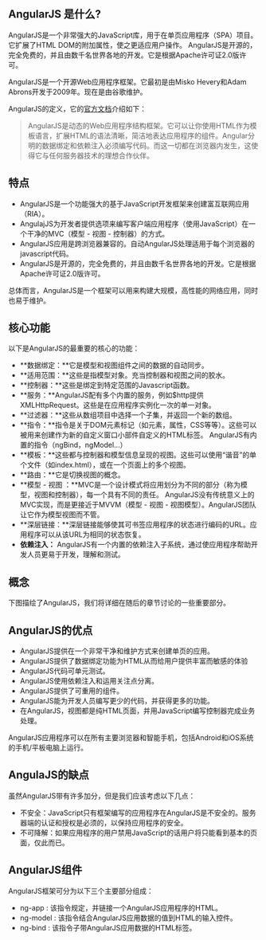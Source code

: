 ## AngularJS 是什么?

AngularJS是一个非常强大的JavaScript库，用于在单页应用程序（SPA）项目。它扩展了HTML DOM的附加属性，使之更适应用户操作。 AngularJS是开源的，完全免费的，并且由数千名世界各地的开发。它是根据Apache许可证2.0版许可。

AngularJS是一个开源Web应用程序框架。它最初是由Misko Hevery和Adam Abrons开发于2009年。现在是由谷歌维护。

AngularJS的定义，它的[官方文档](http://docs.angularjs.org/guide/introduction)介绍如下：

> AngularJS是动态的Web应用程序结构框架。它可以让你使用HTML作为模板语言，扩展HTML的语法清晰，简洁地表达应用程序的组件。Angular分明的数据绑定和依赖注入必须编写代码。而这一切都在浏览器内发生，这使得它与任何服务器技术的理想合作伙伴。

## 特点

- AngularJS是一个功能强大的基于JavaScript开发框架来创建富互联网应用（RIA）。
- AngulajJS为开发者提供选项来编写客户端应用程序（使用JavaScript）在一个干净的MVC（模型 - 视图 - 控制器）的方式。
- AngularJS应用是跨浏览器兼容的。自动AngularJS处理适用于每个浏览器的javascript代码。
- AngularJS是开源的，完全免费的，并且由数千名世界各地的开发。它是根据Apache许可证2.0版许可。

总体而言，AngularJS是一个框架可以用来构建大规模，高性能的网络应用，同时也易于维护。

## 核心功能

以下是AngularJS的最重要的核心的功能：

- **数据绑定：**它是模型和视图组件之间的数据的自动同步。
- **适用范围：**这些是指模型对象。充当控制器和视图之间的胶水。
- **控制器：**这些是绑定到特定范围的Javascript函数。
- **服务：**AngularJS配有多个内置的服务，例如$http提供XMLHttpRequest。这些是在应用程序实例化一次的单一对象。
- **过滤器：**这些从数组项目中选择一个子集，并返回一个新的数组。
- **指令：**指令是关于DOM元素标记（如元素，属性，CSS等等）。这些可以被用来创建作为新的自定义窗口小部件自定义的HTML标签。 AngularJS有内置的指令（ngBind，ngModel...）
- **模板：**这些都与控制器和模型信息呈现的视图。这些可以使用“谐音”的单个文件（如index.html），或在一个页面上的多个视图。
- **路由：**它是切换视图的概念。
- **模型 - 视图 ：**MVC是一个设计模式将应用划分为不同的部分（称为模型，视图和控制器），每一个具有不同的责任。 AngularJS没有传统意义上的MVC实现，而是更接近于MVVM（模型 - 视图 - 视图模型）。AngularJS团队让它作为模型视图而不管。
- **深层链接：**深层链接能够使其可书签应用程序的状态进行编码的URL。应用程序可以从该URL为相同的状态恢复。
- **依赖注入：** AngularJS有一个内置的依赖注入子系统，通过使应用程序帮助开发人员更易于开发，理解和测试。

## 概念

下图描绘了AngularJS，我们将详细在随后的章节讨论的一些重要部分。

## AngularJS的优点

- AngularJS提供在一个非常干净和维护方式来创建单页的应用。
- AngularJS提供了数据绑定功能为HTML从而给用户提供丰富而敏感的体验
- AngularJS代码可单元测试。
- AngularJS使用依赖注入和运用关注点分离。
- AngularJS提供了可重用的组件。
- AngularJS能为开发人员编写更少的代码，并获得更多的功能。
- 在AngularJS，视图都是纯HTML页面，并用JavaScript编写控制器完成业务处理。

AngularJS应用程序可以在所有主要浏览器和智能手机，包括Android和iOS系统的手机/平板电脑上运行。

## AngulaJS的缺点

虽然AngularJS带有许多加分，但是我们应该考虑以下几点：

- 不安全：JavaScript只有框架编写的应用程序在AngularJS是不安全的。服务器端的认证和授权是必须的，以保持应用程序的安全。
- 不可降解：如果应用程序的用户禁用JavaScript的话用户将只能看到基本的页面，仅此而已。

## AngularJS组件

AngularJS框架可分为以下三个主要部分组成：

- ng-app : 该指令规定，并链接一个AngularJS应用程序的HTML。
- ng-model : 该指令结合AngularJS应用数据的值到HTML的输入控件。
- ng-bind : 该指令子带AngularJS应用数据的HTML标签。